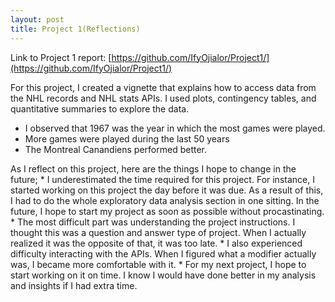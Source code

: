 ```yaml
---
layout: post
title: Project 1(Reflections)
---
```

Link to Project 1 report: [https://github.com/IfyOjialor/Project1/](https://github.com/IfyOjialor/Project1/)


For this project, I created a vignette that explains how to access data from the NHL records and NHL stats APIs. I used plots, contingency tables, and quantitative summaries to explore the data. 

+ I observed that 1967 was the year in which the most games were played.
+ More games were played during the last 50 years
+ The Montreal Canandiens performed better.

As I reflect on this project, here are the things I hope to change in the future;
    * I underestimated the time required for this project. For instance, I started working on this project the day before it was due. As a result of this, I had to do the whole exploratory data analysis section in one sitting. In the future, I hope to start my project as soon as possible without procastinating.
    * The most difficult part was understanding the project instructions. I thought this was a question and answer type of project. When I actually realized it was the opposite of that, it was too late.
    * I also experienced difficulty interacting with the APIs. When I figured what a modifier actually was, I became more comfortable with it.
    * For my next project, I hope to start working on it on time. I know I would have done better in my analysis and insights if I had extra time.
